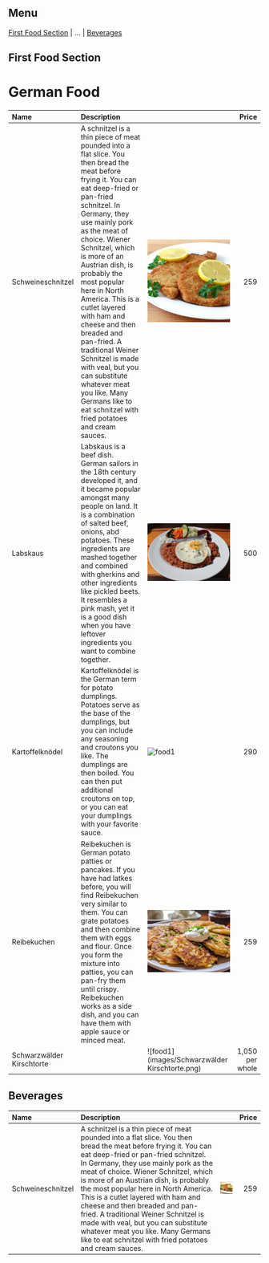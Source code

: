 ## Menu

[First Food Section](#first-food-section) | ... | [Beverages](#beverages)

## First Food Section

# German Food


| Name                 | Description                                                                                                                                                                                                                                                                                                                                                                                                                                                                                                                                                                                                                                                                                                                                                                                                        |                                      |           Price |
|:---------------------|:-------------------------------------------------------------------------------------------------------------------------------------------------------------------------------------------------------------------------------------------------------------------------------------------------------------------------------------------------------------------------------------------------------------------------------------------------------------------------------------------------------------------------------------------------------------------------------------------------------------------------------------------------------------------------------------------------------------------------------------------------------------------------------------------------------------------|--------------------------------------|----------------:|
| Schweineschnitzel    | A schnitzel is a thin piece of meat pounded into a flat slice. You then bread the meat before frying it. You can eat deep-fried or pan-fried schnitzel. In Germany, they use mainly pork as the meat of choice. Wiener Schnitzel, which is more of an Austrian dish, is probably the most popular here in North America. This is a cutlet layered with ham and cheese and then breaded and pan-fried. A traditional Weiner Schnitzel is made with veal, but you can substitute whatever meat you like. Many Germans like to eat schnitzel with fried potatoes and cream sauces.                                                                                                                                                                                                                                    | ![food1](images/Schnitzel.png)       |             259 |        |
|   Labskaus                   | Labskaus is a beef dish. German sailors in the 18th century developed it, and it became popular amongst many people on land. It is a combination of salted beef, onions, abd potatoes. These ingredients are mashed together and combined with gherkins and other ingredients like pickled beets. It resembles a pink mash, yet it is a good dish when you have leftover ingredients you want to combine together.                                                                                                                                                                                                                                                                                                                                                                                                 | ![food1](images/Labskaus.png)        |             500 |
|     Kartoffelknödel                         | Kartoffelknödel is the German term for potato dumplings. Potatoes serve as the base of the dumplings, but you can include any seasoning and croutons you like. The dumplings are then boiled. You can then put additional croutons on top, or you can eat your dumplings with your favorite sauce.                                                                                                                                                                                                                                                                                                                                                                                                                                                                                                                 | ![food1](images/Kartoffelknödel.png) |             290 |
|       Reibekuchen                       | Reibekuchen is German potato patties or pancakes. If you have had latkes before, you will find Reibekuchen very similar to them. You can grate potatoes and then combine them with eggs and flour. Once you form the mixture into patties, you can pan-fry them until crispy. Reibekuchen works as a side dish, and you can have them with apple sauce or minced meat.                                                                                                                                                                                                                                                                                                                                                                                                                                             | ![food1](images/Reibekuchen.png)     |             259 |
|   Schwarzwälder Kirschtorte                           |                                                                                                                                                                                                                                                                                                                                                                                                                                                                                                                                                                                                                                                                                                                                                                                                                    | ![food1](images/Schwarzwälder Kirschtorte.png)              | 1,050 per whole |




## Beverages


| Name                 | Description                                                                                                                                                                                                                                                                                                                                                                                                                                                                                                                                                                                                                                                                                                                                                                                                        |                                      |           Price |
|:---------------------|:-------------------------------------------------------------------------------------------------------------------------------------------------------------------------------------------------------------------------------------------------------------------------------------------------------------------------------------------------------------------------------------------------------------------------------------------------------------------------------------------------------------------------------------------------------------------------------------------------------------------------------------------------------------------------------------------------------------------------------------------------------------------------------------------------------------------|--------------------------------------|----------------:|
| Schweineschnitzel    | A schnitzel is a thin piece of meat pounded into a flat slice. You then bread the meat before frying it. You can eat deep-fried or pan-fried schnitzel. In Germany, they use mainly pork as the meat of choice. Wiener Schnitzel, which is more of an Austrian dish, is probably the most popular here in North America. This is a cutlet layered with ham and cheese and then breaded and pan-fried. A traditional Weiner Schnitzel is made with veal, but you can substitute whatever meat you like. Many Germans like to eat schnitzel with fried potatoes and cream sauces.                                                                                                                                                                                                                                    | ![food1](images/Schnitzel.png)       |             259 |        |
